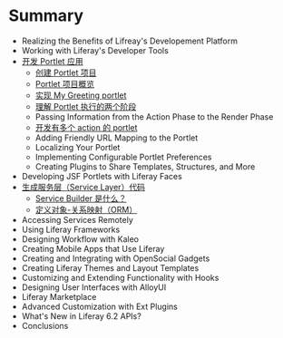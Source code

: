 # Summary

* Realizing the Benefits of Lifreay's Developement Platform
* Working with Liferay's Developer Tools
* [开发 Portlet 应用](developing-portlet-applications/README.md)
	* [创建 Portlet 项目](developing-portlet-applications/creating-a-portlet-project.md)
	* [Portlet 项目概览](developing-portlet-applications/anotomy-of-a-portlet-project.md)
	* [实现 My Greeting portlet](developing-portlet-applications/writing-the-my-greeting-portlet.md)
	* [理解 Portlet 执行的两个阶段](developing-portlet-applications/understanding-the-two-phases-of-portlet-execution.md)
	* Passing Information from the Action Phase to the Render Phase
	* [开发有多个 action 的 portlet](developing-portlet-applications/developing-a-portlet-with-multiple-actions.md)
	* Adding Friendly URL Mapping to the Portlet
	* Localizing Your Portlet
	* Implementing Configurable Portlet Preferences
	* Creating Plugins to Share Templates, Structures, and More
* Developing JSF Portlets with Liferay Faces
* [生成服务层（Service Layer）代码](generating-your-service-layer/README.md)
	* [Service Builder 是什么？](generating-your-service-layer/what-is-service-builder.md)
	* [定义对象-关系映射（ORM）](generating-your-service-layer/defining-your-object-relational-map.md)
* Accessing Services Remotely
* Using Liferay Frameworks
* Designing Workflow with Kaleo
* Creating Mobile Apps that Use Liferay
* Creating and Integrating with OpenSocial Gadgets
* Creating Liferay Themes and Layout Templates
* Customizing and Extending Functionality with Hooks
* Designing User Interfaces with AlloyUI
* Liferay Marketplace
* Advanced Customization with Ext Plugins
* What's New in Liferay 6.2 APIs?
* Conclusions